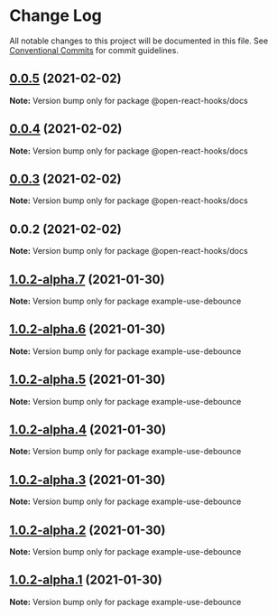 # Change Log

All notable changes to this project will be documented in this file.
See [Conventional Commits](https://conventionalcommits.org) for commit guidelines.

## [0.0.5](https://github.com/open-react-hooks/open-react-hooks/compare/@open-react-hooks/docs@0.0.4...@open-react-hooks/docs@0.0.5) (2021-02-02)

**Note:** Version bump only for package @open-react-hooks/docs





## [0.0.4](https://github.com/open-react-hooks/open-react-hooks/compare/@open-react-hooks/docs@0.0.3...@open-react-hooks/docs@0.0.4) (2021-02-02)

**Note:** Version bump only for package @open-react-hooks/docs





## [0.0.3](https://github.com/open-react-hooks/open-react-hooks/compare/@open-react-hooks/docs@0.0.2...@open-react-hooks/docs@0.0.3) (2021-02-02)

**Note:** Version bump only for package @open-react-hooks/docs





## 0.0.2 (2021-02-02)

**Note:** Version bump only for package @open-react-hooks/docs





## [1.0.2-alpha.7](https://github.com/open-react-hooks/open-react-hooks/compare/example-use-debounce@1.0.2-alpha.6...example-use-debounce@1.0.2-alpha.7) (2021-01-30)

**Note:** Version bump only for package example-use-debounce





## [1.0.2-alpha.6](https://github.com/open-react-hooks/open-react-hooks/compare/example-use-debounce@1.0.2-alpha.5...example-use-debounce@1.0.2-alpha.6) (2021-01-30)

**Note:** Version bump only for package example-use-debounce





## [1.0.2-alpha.5](https://github.com/open-react-hooks/open-react-hooks/compare/example-use-debounce@1.0.2-alpha.4...example-use-debounce@1.0.2-alpha.5) (2021-01-30)

**Note:** Version bump only for package example-use-debounce





## [1.0.2-alpha.4](https://github.com/open-react-hooks/open-react-hooks/compare/example-use-debounce@1.0.2-alpha.3...example-use-debounce@1.0.2-alpha.4) (2021-01-30)

**Note:** Version bump only for package example-use-debounce





## [1.0.2-alpha.3](https://github.com/open-react-hooks/open-react-hooks/compare/example-use-debounce@1.0.2-alpha.2...example-use-debounce@1.0.2-alpha.3) (2021-01-30)

**Note:** Version bump only for package example-use-debounce





## [1.0.2-alpha.2](https://github.com/open-react-hooks/open-react-hooks/compare/example-use-debounce@1.0.2-alpha.1...example-use-debounce@1.0.2-alpha.2) (2021-01-30)

**Note:** Version bump only for package example-use-debounce





## [1.0.2-alpha.1](https://github.com/open-react-hooks/open-react-hooks/compare/example-use-debounce@1.0.2-alpha.0...example-use-debounce@1.0.2-alpha.1) (2021-01-30)

**Note:** Version bump only for package example-use-debounce
